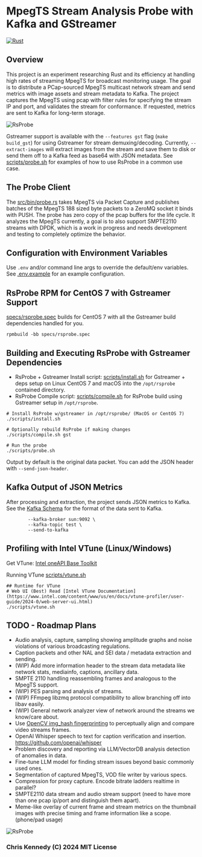 # MpegTS Stream Analysis Probe with Kafka and GStreamer

[![Rust](https://github.com/groovybits/rscap/actions/workflows/rust.yml/badge.svg?branch=main)](https://github.com/groovybits/rscap/actions/workflows/rust.yml)

## Overview

This project is an experiment researching Rust and its efficiency at handling high rates of streaming MpegTS for broadcast monitoring usage. The goal is to distribute a PCap-sourced MpegTS multicast network stream and send metrics with image assets and stream metadata to Kafka. The project captures the MpegTS using pcap with filter rules for specifying the stream IP and port, and validates the stream for conformance. If requested, metrics are sent to Kafka for long-term storage.

![RsProbe](https://storage.googleapis.com/groovybits/images/rscap/rscap.webp)

Gstreamer support is available with the `--features gst` flag (`make build_gst`) for using Gstreamer for stream demuxing/decoding. Currently, `--extract-images` will extract images from the stream and save them to disk or send them off to a Kafka feed as base64 with JSON metadata. See [scripts/probe.sh](scripts/probe.sh) for examples of how to use RsProbe in a common use case.

## The Probe Client

The [src/bin/probe.rs](src/bin/probe.rs) takes MpegTS via Packet Capture and publishes batches of the MpegTS 188 sized byte packets to a ZeroMQ socket it binds with PUSH. The probe has zero copy of the pcap buffers for the life cycle. It analyzes the MpegTS currently, a goal is to also support SMPTE2110 streams with DPDK, which is a work in progress and needs development and testing to completely optimize the behavior.

## Configuration with Environment Variables

Use `.env` and/or command line args to override the default/env variables. See [.env.example](.env.example) for an example configuration.

## RsProbe RPM for CentOS 7 with Gstreamer Support

[specs/rsprobe.spec](specs/rsprobe.spec) builds for CentOS 7 with all the Gstreamer build dependencies handled for you.

```
rpmbuild -bb specs/rsprobe.spec
```

## Building and Executing RsProbe with Gstreamer Dependencies

- RsProbe + Gstreamer Install script: [scripts/install.sh](scripts/install.sh) for Gstreamer + deps setup on Linux CentOS 7 and macOS into the `/opt/rsprobe` contained directory.
- RsProbe Compile script: [scripts/compile.sh](scripts/compile.sh) for RsProbe build using Gstreamer setup in `/opt/rsprobe`.

```text
# Install RsProbe w/gstreamer in /opt/rsprobe/ (MacOS or CentOS 7)
./scripts/install.sh

# Optionally rebuild RsProbe if making changes
./scripts/compile.sh gst

# Run the probe
./scripts/probe.sh
```

Output by default is the original data packet. You can add the JSON header with `--send-json-header`.

## Kafka Output of JSON Metrics

After processing and extraction, the project sends JSON metrics to Kafka. See the [Kafka Schema](kafka_schema/kafka.json) for the format of the data sent to Kafka.

```text
        --kafka-broker sun:9092 \
        --kafka-topic test \
        --send-to-kafka
```

## Profiling with Intel VTune (Linux/Windows)

Get VTune: [Intel oneAPI Base Toolkit](https://software.intel.com/content/www/us/en/develop/tools/oneapi/base-toolkit/download.html)

Running VTune [scripts/vtune.sh](scripts/vtune.sh)

```text
## Runtime for VTune
# Web UI (Best) Read [Intel VTune Documentation](https://www.intel.com/content/www/us/en/docs/vtune-profiler/user-guide/2024-0/web-server-ui.html)
./scripts/vtune.sh
```

## TODO - Roadmap Plans

- Audio analysis, capture, sampling showing amplitude graphs and noise violations of various broadcasting regulations.
- Caption packets and other NAL and SEI data / metadata extraction and sending.
- (WIP) Add more information header to the stream data metadata like network stats, mediainfo, captions, ancillary data.
- SMPTE 2110 handling reassembling frames and analogous to the MpegTS support.
- (WIP) PES parsing and analysis of streams.
- (WIP) FFmpeg libzmq protocol compatibility to allow branching off into libav easily.
- (WIP) General network analyzer view of network around the streams we know/care about.
- Use [OpenCV img_hash fingerprinting](https://docs.opencv.org/3.4/d4/d93/group__img__hash.html#ga5eeee1e27bc45caffe3b529ab42568e3) to perceptually align and compare video streams frames.
- OpenAI Whisper speech to text for caption verification and insertion. <https://github.com/openai/whisper>
- Problem discovery and reporting via LLM/VectorDB analysis detection of anomalies in data.
- Fine-tune LLM model for finding stream issues beyond basic commonly used ones.
- Segmentation of captured MpegTS, VOD file writer by various specs.
- Compression for proxy capture. Encode bitrate ladders realtime in parallel?
- SMPTE2110 data stream and audio stream support (need to have more than one pcap ip/port and distinguish them apart).
- Meme-like overlay of current frame and stream metrics on the thumbnail images with precise timing and frame information like a scope. (phone/pad usage)

![RsProbe](https://storage.googleapis.com/groovybits/images/rscap/rscap_circuit.webp)

### Chris Kennedy (C) 2024 MIT License

